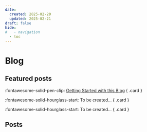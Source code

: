 ```yaml
---
date: 
  created: 2025-02-20
  updated: 2025-02-21
draft: false
hide:
#   - navigation
  - toc
---
```


# Blog

<!-- > The blog contains... everything. Quick references, miscellaneous tutorials, conference notes, and so on. It's a blog as brain with a tech focus. For many of the posts, I am the primary intended audience: the blog is there so I can quickly look up things I need. Others are more tutorial-like, or designed to answer quick questions. The writing style is generally informal, and closer to natural language than I'd use in documentation. I don't reliably maintain and update the content in this section.

[Source](https://deborahwrites.com/blog/) -->

## Featured posts

<!-- markdownlint-disable MD033 -->
<div class="grid" markdown>

:fontawesome-solid-pen-clip: [Getting Started with this Blog](posts/2025-02-getting-started-with-blog/index.md)
{ .card }

:fontawesome-solid-hourglass-start: To be created...
{ .card }

:fontawesome-solid-hourglass-start: To be created...
{ .card }

</div>
<!-- markdownlint-enable MD033 -->

## Posts
